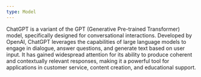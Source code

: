 ```yaml
---
type: Model
---
```


ChatGPT is a variant of the GPT (Generative Pre-trained Transformer) model, specifically designed for conversational interactions. Developed by OpenAI, ChatGPT leverages the capabilities of large language models to engage in dialogue, answer questions, and generate text based on user input. It has gained widespread attention for its ability to produce coherent and contextually relevant responses, making it a powerful tool for applications in customer service, content creation, and educational support.
